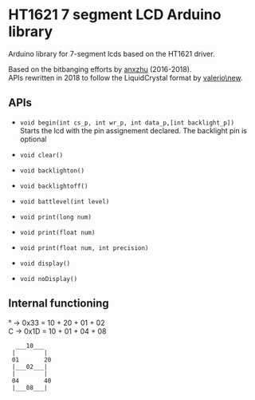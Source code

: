 # HT1621 7 segment LCD Arduino library
Arduino library for 7-segment lcds based on the HT1621 driver.

Based on the bitbanging efforts by [anxzhu](https://github.com/anxzhu) (2016-2018).  
APIs rewritten in 2018 to follow the LiquidCrystal format by [valerio\new](https://github.com/5N44P).

## APIs

* `void begin(int cs_p, int wr_p, int data_p,[int backlight_p])`  
Starts the lcd with the pin assignement declared. The backlight pin is optional

* `void clear()`
* `void backlighton()`
* `void backlightoff()`
* `void battlevel(int level)`
* `void print(long num)`
* `void print(float num)`
* `void print(float num, int precision)`
* `void display()`
* `void noDisplay()`



## Internal functioning

° -> 0x33 = 10 + 20 + 01 + 02  
C -> 0x1D = 10 + 01 + 04 + 08

```
  ___10___
 |        |
 01       20
 |___02___|
 |        |
 04       40
 |___08___|

```

